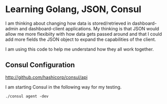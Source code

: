 # Learning Golang, JSON, Consul

I am thinking about changing how data is stored/retrieved in dashboard-admin and dashboard-client applications. My thinking is that JSON would allow me more flexibiity with how data gets passed around and that I could add more fields the JSON object to expand the capabilities of the client.

I am using this code to help me understand how they all work together.

## Consul Configuration

<http://github.com/hashicorp/consul/api>

I am starting Consul in the following way for my testing.

```shell
./consul agent -dev
```
